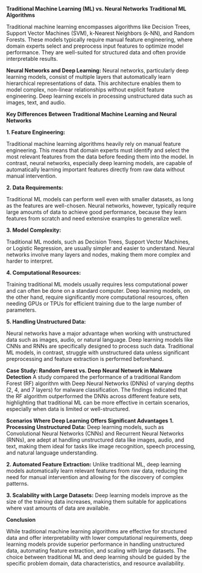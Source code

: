 __Traditional Machine Learning (ML) vs. Neural Networks__
__Traditional ML Algorithms__

Traditional machine learning encompasses algorithms like Decision Trees, Support Vector Machines (SVM), k-Nearest Neighbors (k-NN), and Random Forests. These models typically require manual feature engineering, where domain experts select and preprocess input features to optimize model performance. They are well-suited for structured data and often provide interpretable results.

__Neural Networks and Deep Learning:__
Neural networks, particularly deep learning models, consist of multiple layers that automatically learn hierarchical representations of data. This architecture enables them to model complex, non-linear relationships without explicit feature engineering. Deep learning excels in processing unstructured data such as images, text, and audio.

__Key Differences Between Traditional Machine Learning and Neural Networks__

__1.	Feature Engineering:__

Traditional machine learning algorithms heavily rely on manual feature engineering. This means that domain experts must identify and select the most relevant features from the data before feeding them into the model. In contrast, neural networks, especially deep learning models, are capable of automatically learning important features directly from raw data without manual intervention.

__2.	Data Requirements:__

Traditional ML models can perform well even with smaller datasets, as long as the features are well-chosen. Neural networks, however, typically require large amounts of data to achieve good performance, because they learn features from scratch and need extensive examples to generalize well.

__3.	Model Complexity:__

Traditional ML models, such as Decision Trees, Support Vector Machines, or Logistic Regression, are usually simpler and easier to understand. Neural networks involve many layers and nodes, making them more complex and harder to interpret.

__4.	Computational Resources:__

Training traditional ML models usually requires less computational power and can often be done on a standard computer. Deep learning models, on the other hand, require significantly more computational resources, often needing GPUs or TPUs for efficient training due to the large number of parameters.

__5.	Handling Unstructured Data:__

Neural networks have a major advantage when working with unstructured data such as images, audio, or natural language. Deep learning models like CNNs and RNNs are specifically designed to process such data. Traditional ML models, in contrast, struggle with unstructured data unless significant preprocessing and feature extraction is performed beforehand.

__Case Study: Random Forest vs. Deep Neural Network in Malware Detection__
A study compared the performance of a traditional Random Forest (RF) algorithm with Deep Neural Networks (DNNs) of varying depths (2, 4, and 7 layers) for malware classification. The findings indicated that the RF algorithm outperformed the DNNs across different feature sets, highlighting that traditional ML can be more effective in certain scenarios, especially when data is limited or well-structured.

__Scenarios Where Deep Learning Offers Significant Advantages__
__1.	Processing Unstructured Data:__
Deep learning models, such as Convolutional Neural Networks (CNNs) and Recurrent Neural Networks (RNNs), are adept at handling unstructured data like images, audio, and text, making them ideal for tasks like image recognition, speech processing, and natural language understanding.

__2.	Automated Feature Extraction:__
Unlike traditional ML, deep learning models automatically learn relevant features from raw data, reducing the need for manual intervention and allowing for the discovery of complex patterns.

__3.	Scalability with Large Datasets:__
Deep learning models improve as the size of the training data increases, making them suitable for applications where vast amounts of data are available.

__Conclusion__

While traditional machine learning algorithms are effective for structured data and offer interpretability with lower computational requirements, deep learning models provide superior performance in handling unstructured data, automating feature extraction, and scaling with large datasets. The choice between traditional ML and deep learning should be guided by the specific problem domain, data characteristics, and resource availability.

